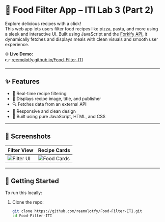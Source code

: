 # 🍕 Food Filter App – ITI Lab 3 (Part 2)

Explore delicious recipes with a click!  
This web app lets users filter food recipes like pizza, pasta, and more using a sleek and interactive UI. Built using JavaScript and the [Forkify API](https://forkify-api.herokuapp.com/), it dynamically fetches and displays meals with clean visuals and smooth user experience.

🌐 **Live Demo:**  
👉 [reemolotfy.github.io/Food-Filter-ITI](https://reemolotfy.github.io/Food-Filter-ITI/)

---

## ✨ Features

- 🔄 Real-time recipe filtering
- 🍝 Displays recipe image, title, and publisher
- 🔍 Fetches data from an external API
- 🎨 Responsive and clean design
- 🧪 Built using pure JavaScript, HTML, and CSS

---

## 📸 Screenshots

| Filter View | Recipe Cards |
|-------------|--------------|
| ![Filter UI](https://i.imgur.com/QWqOYDw.png) | ![Food Cards](https://i.imgur.com/29I2Wos.png) |

---

## 🚀 Getting Started

To run this locally:

1. Clone the repo:
   ```bash
   git clone https://github.com/reemolotfy/Food-Filter-ITI.git
   cd Food-Filter-ITI
